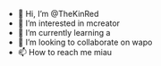 - 👋 Hi, I’m @TheKinRed
- 👀 I’m interested in mcreator
- 🌱 I’m currently learning a
- 💞️ I’m looking to collaborate on wapo
- 📫 How to reach me miau

<!---
TheKinRed/TheKinRed is a ✨ special ✨ repository because its `README.md` (this file) appears on your GitHub profile.
You can click the Preview link to take a look at your changes.
--->

